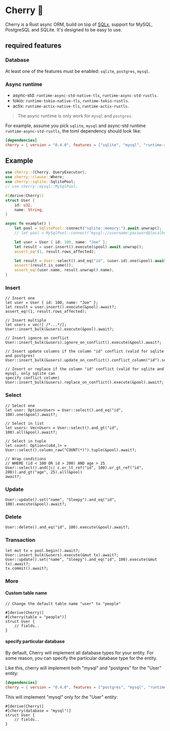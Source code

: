 # Cherry 🍒

Cherry is a Rust async ORM, build on top of [SQLx](https://github.com/launchbadge/sqlx),
support for MySQL, PostgreSQL and SQLite. It's designed to be easy to use.

## required features

### Database
At least one of the features must be enabled: `sqlite`, `postgres`, `mysql`.

### Async runtime
* async-std: `runtime-async-std-native-tls`, `runtime-async-std-rustls`.
* tokio: `runtime-tokio-native-tls`, `runtime-tokio-rustls`.
* actix: `runtime-actix-native-tls`, `runtime-actix-rustls`.

> The async runtime is only work for `mysql` and `postgres`. 

For example, assume you pick `sqlite`, `mysql` and async-std runtime `runtime-async-std-rustls`, 
the toml dependency should look like:

```toml
[dependencies]
cherry = { version = "0.4.0", features = ["sqlite", "mysql", "runtime-async-std-rustls"] }
```

## Example

```rust
use cherry::{Cherry, QueryExecutor};
use cherry::clause::Where;
use cherry::sqlite::SqlitePool;
// use cherry::mysql::MySqlPool;

#[derive(Cherry)]
struct User {
    id: u32,
    name: String,
}

async fn example() {
    let pool = SqlitePool::connect("sqlite::memory:").await.unwrap();
    // let pool = MySqlPool::connect("mysql://username:password@localhost/test").await.unwrap();

    let user = User { id: 100, name: "Joe" };
    let result = user.insert().execute(&pool).await.unwrap();
    assert_eq!(1, result.rows_affected);

    let result = User::select().and_eq("id", &user.id).one(&pool).await.unwrap();
    assert!(result.is_some());
    assert_eq!(user.name, result.unwrap().name);
}
```

### Insert
```
// Insert one
let user = User { id: 100, name: "Joe" };
let result = user.insert().execute(&pool).await?;
assert_eq!(1, result.rows_affected);

// Insert multiple
let users = vec![ /*...*/];
User::insert_bulk(&users).execute(&pool).await?;

// Insert ignore on conflict
User::insert_bulk(&users).ignore_on_conflict().execute(&pool).await?;

// Insert update columns if the column "id" conflict (valid for sqlite and postgres)
User::insert_bulk(&users).update_on_conflict().conflict_column("id").set_column("name").set_column("age").execute(&pool).await?;

// Insert or replace if the column "id" conflict (valid for sqlite and mysql, only sqlite can 
specify conflict column)
User::insert_bulk(&users).replace_on_conflict().execute(&pool).await?;
```

### Select
```
// Select one
let user: Option<User> = User::select().and_eq("id", 100).one(&pool).await?;

// Select in list
let users: Vec<User> = User::select().and_gt("id", 100).all(&pool).await?;

// Select in tuple
let count: Option<(u64,)> = User::select().column_raw("COUNT(*)").tuple(&pool).await?;

// Wrap conditions
// WHERE (id < 100 OR id > 200) AND age > 25
User::select().and(|c| c.or_lt_ref("id", 100).or_gt_ref("id", 200)).and_gt("age", 25).all(&pool)
await?;
```

### Update
```
User::update().set("name", "Sleepy").and_eq("id", 100).execute(&pool).await?;
```

### Delete
```
User::delete().and_eq("id", 100).execute(&pool).await?;
```

### Transaction
```
let mut tx = pool.begin().await?;
User::insert_bulk(&users).execute(&mut tx).await?;
User::update().set("name", "Sleepy").and_eq("id", 100).execute(&mut tx).await?;
tx.commit().await?;
```

### More

#### Custom table name

```
// Change the default table name "user" to "people"

#[derive(Cherry)]
#[cherry(table = "people")]
struct User {
    // fields..
}

```

#### specify particular database

By default, Cherry will implement all database types for your entity. For some reason, you can 
specify the particular database type for the entity.

Like this, cherry will implement both "mysql" and "postgres" for the "User" entity:

```toml
[dependencies]
cherry = { version = "0.4.0", features = ["postgres", "mysql", "runtime-async-std-rustls"] }
```

This will implement "mysql" only for the "User" entity:

```
#[derive(Cherry)]
#[cherry(database = "mysql")]
struct User {
    // fields..
}

```
